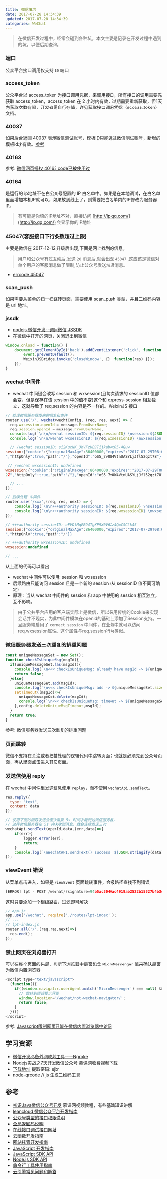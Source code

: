 ```yaml
---
title: 微信填坑
date: 2017-07-28 14:34:39
updated: 2017-07-28 14:34:39
categories: WeChat
---
```


> 在微信开发过程中，经常会碰到各种坑，本文主要是记录在开发过程中遇到的坑，以便后期查询。

### 端口
公众平台接口调用仅支持 `80` 端口

### access_token
公众平台以 access_token 为接口调用凭据，来调用接口，所有接口的调用需要先获取 access_token，access_token 在 2 小时内有效，过期需要重新获取，但1天内获取次数有限，开发者需自行存储，详见获取接口调用凭据（access_token）文档。

### 40037
如果后台返回 40037 表示微信测试账号，模板ID只能通过微信测试账号，新增的模板id才有效。[参考](http://zhengyunfei.iteye.com/blog/2228950)

### 40163
参考: [微信网页授权 40163 code已被使用过](https://segmentfault.com/q/1010000009538036?sort=created)

### 40164
是运行的 ip地址不在白公众号配置的 IP
白名单中。如果是在本地调试，在白名单里面增加本机IP就可以，如果放到线上了，则需要把白名单内的IP修改为服务器IP。
> 有可能是你填的IP地址不对，直接访问 [http://ip.qq.com/](http://ip.qq.com/) 会显示你的IP地址

### 45047(客服接口下行条数超过上限)
主要是微信在 2017-12-12 升级后出现,下面是网上找到的信息。
>用户和公众号有过互动后,发送 `20` 消息后,就会出现 `45047` ,这应该是微信对单个用户的客服消息做了限制,防止公众号发送垃圾消息。
- [errcode 45047](http://www.codes51.com/itwd/1191950.html)


### scan_push
如果需要从菜单的扫一扫跳转页面，需要使用 scan_push 类型，并且二维码内容是 url 地址。

### jssdk
- [nodejs 微信开发--调用微信 JSSDK](http://blog.csdn.net/sinat_29843547/article/details/49357193)
- 在微信中打开的网页，关闭退出到微信
```js
window.onload = function() {
	document.getElementById('back').addEventListener('click', function(event) {
		event.preventDefault();
		WeixinJSBridge.invoke('closeWindow', {}, function(res) {});
	});
}
```
### wechat 中间件
- wechat 中间键会改写 session 和 wxsession(且每次请求的 sessionID 值都会变，但是保存在该 session 中的值不变)这个和 express-session 相互独立，这就导致了 req.session 的内容是不一样的。WeixinJS 接口
```js
// 处理微信服务器发来的信息和事件
router.use('/', wechat(wechtConfig, (req, res, next) => {
  req.wxsession.openId = message.FromUserName;
  req.session.openId = message.FromUserName;
  console.log(`\n\n/wechat sessionID: ${req.sessionID} \nsession:${JSON.stringify(req.session)}`);
  console.log(`\n\n/wechat wxsessionID: ${req.wxsessionID} \nwxsession:${JSON.stringify(req.wxsession)}`);

  // /wechat sessionID: si2KucNK_3hVFzUBJTijkabot05-4Quw
session:{"cookie":{"originalMaxAge":86400000,"expires":"2017-07-29T08:08:25.642Z
","httpOnly":true,"path":"/"},"openId":"oS5_7v0W4VtnUASYLjJfl52qzt78"}

 // /wechat wxsessionID: undefined
wxsession:{"cookie":{"originalMaxAge":86400000,"expires":"2017-07-29T08:08:25.64
2Z","httpOnly":true,"path":"/"},"openId":"oS5_7v0W4VtnUASYLjJfl52qzt78"}

  // ...
});

// 后续处理 中间件
router.use('/xxx',(req, res, next) => {
	console.log(`\n\n+++authority sessionID: ${req.sessionID} \nsession:${JSON.stringify(req.session)}` );
	console.log(`\n\n+++authority sessionID: ${req.wxsessionID} \nwxsession:${JSON.stringify(req.wxsession)}` );
});

// +++authority sessionID: oFVDtMqEB94TgXP9X0V6Xz4QmCSCLk4S
session:{"cookie":{"originalMaxAge":86400000,"expires":"2017-07-29T08:08:26.406Z
","httpOnly":true,"path":"/"}}

// +++authority wxsessionID: undefined
wxsession:undefined

// ...
```
从上面的代码可以看出
- wechat 中间件可以使用: session 和 wxsession
- 后续路由只能访问 session 且是一个新的 session (从 sessionID 值不同可确定)
- 原理：当从 wechat 中间件的 session 和 app 中使用的 session 相互独立，互不影响。


> 由于公共平台应用的客户端实际上是微信，所以采用传统的Cookie来实现会话并不现实，为此中间件模块在openid的基础上添加了Session支持。一旦服务端启用了 `connect.session` 中间件，在业务中就可以访问req.wxsession属性。这个属性与req.session行为类似。

### 微信服务器发送三次重复的排重问题
```js
const uniqueMessageSet = new Set();
function checkIsUniqueMsg(msgId){
  if(uniqueMessageSet.has(msgId)){
    console.log(`\n<<< checkIsUniqueMsg: already have msgId -> ${uniqueMessageSet.size}\n`);
    return false;
  }else{
    uniqueMessageSet.add(msgId);
    console.log(`\n<<< checkIsUniqueMsg: add -> ${uniqueMessageSet.size}\n`);
    setTimeout((msgId)=>{
      uniqueMessageSet.delete(msgId);
      console.log(`\n<<< checkIsUniqueMsg: timeout -> ${uniqueMessageSet.size}\n`);
    },config.deleteUniqueMsgTimeout,msgId);
  }
  return true;
}
```
参考: [微信服务器发送三次重复的排重问题](http://blog.csdn.net/langren1353464539/article/details/49898067)


### 页面跳转
微信不支持在关注或者扫描处理的逻辑代码中跳转页面；也就是必须先到公众号页面，再从里面点击进入其它页面。

### 发送信使用 reply
在 wechat 中间件里发送信息使用 `replay`，而不使用 `wechatApi.sendText`。
```js
res.reply({
  type: "text",
  content: data
});

// 使用下面的函数发送会至少需要 5s 时间才能到达微信服务器，
// 这样微信服务器在 5s 内未收到消息，就会连续发送三次
wechatApi.sendText(openId,data,(err,data)=>{
	if(err){
		logger.error(err);
		return;
	}
	console.log(`\nWechatAPI.sendText() success: ${JSON.stringify(data)}`);
});
```

### viewEvent 错误
从菜单点击进入，如果是 `viewEvent` 页面跳转事件，会报路径查找不到错误
```js
[ERROR] lpt - POST /wechat/?signature=94b5ac8040ac4919ab2522b15827b4b3ca12573e&\timestamp=1502954629&nonce=737629849&openid=oS5_7v3io3nzrxMIVNWufQk1NrVI 404
```
这时只要添加一个根级路由，过滤即可解决
```js
// app.js
app.use('/wechat', require('./routes/lpt-index'));
// ...
// lpt-index.js
router.all('/',(req,res,next)=>{
  res.end();
});

```

### 禁止网页在浏览器打开
可以在每个页面的头部，判断下浏览器中是否包含 `MicroMessenger` 值来确认是否为微信内置浏览器
```js
<script type="text/javascript">
  (function(){
    if((window.navigator.userAgent.match('MicroMessenger') === null) && window.location.href.match('/not-wechat-navigator') === null){
      // 跳转到错误提示界面
      window.location='/wechat/not-wechat-navigator/';
      return false;
    }
  })()
</script>
```
参考: [Javascript限制网页只能在微信内置浏览器中访问](http://www.jb51.net/article/57260.htm)

## 学习资源

* [微信开发必备外网映射工具----Ngroke](http://blog.csdn.net/zt_fucker/article/details/52535407)
* [Nodejs实战之7天开发微信公众号](http://cloud.189.cn/t/6r2emymaI7Jz) 慕课网收费视频下载
* [下载地址](https://pan.baidu.com/share/init?shareid=2851851900&uk=2977776567) 提取密码: ejkr
* [node-qrcode](https://github.com/soldair/node-qrcode) // js 生成二维码工具




## 参考

* [初识Java微信公众号开发](http://www.imooc.com/learn/368) 慕课网视频教程，有些基础知识讲解
* [leancloud 微信公众平台开发指南](https://leancloud.cn/docs/webhosting_weixin.html)
* [公众号类型的接口权限说明](https://mp.weixin.qq.com/wiki/13/8d4957b72037e3308a0ca1b21f25ae8d.html)
* [全局返回码说明](https://mp.weixin.qq.com/wiki/10/6380dc743053a91c544ffd2b7c959166.html)
* [在线接口调试接口网址](https://mp.weixin.qq.com/debug)
* [云函数开发指南](https://leancloud.cn/docs/leanengine_cloudfunction_guide-node.html)
* [网站托管开发指南](https://leancloud.cn/docs/leanengine_webhosting_guide-node.html)
* [JavaScript 开发指南](https://leancloud.cn/docs/leanstorage_guide-js.html)
* [JavaScript SDK API](https://leancloud.github.io/javascript-sdk/docs/)
* [Node.js SDK API](https://github.com/leancloud/leanengine-node-sdk/blob/master/API.md)
* [命令行工具使用指南](https://leancloud.cn/docs/leanengine_cli.html)
* [云引擎常见问题和解答](https://leancloud.cn/docs/leanengine_faq.html)

